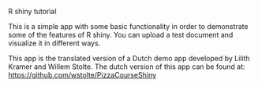 R shiny tutorial

This is a simple app with some basic functionality in order to demonstrate some of the features of R shiny.
You can upload a test document and visualize it in different ways.

This app is the translated version of a Dutch demo app developed by Lilith Kramer and Willem Stolte. 
The dutch version of this app can be found at: https://github.com/wstolte/PizzaCourseShiny
